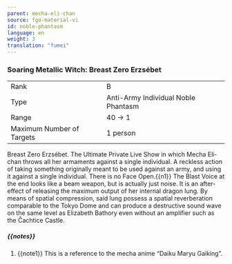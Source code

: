 ```yaml
---
parent: mecha-eli-chan
source: fgo-material-vi
id: noble-phantasm
language: en
weight: 3
translation: "fumei"
---
```


### Soaring Metallic Witch: Breast Zero Erzsébet

<table>
  <tr><td>Rank</td><td>B</td></tr>
  <tr><td>Type</td><td>Anti-Army Individual Noble Phantasm</td></tr>
  <tr><td>Range</td><td>40 → 1</td></tr>
  <tr><td>Maximum Number of Targets</td><td>1 person</td></tr>
</table>

Breast Zero Erzsébet.
The Ultimate Private Live Show in which Mecha Eli-chan throws all her armaments against a single individual.
A reckless action of taking something originally meant to be used against an army, and using it against a single individual. There is no Face Open.{{n1}}
The Blast Voice at the end looks like a beam weapon, but is actually just noise. It is an after-effect of releasing the maximum output of her internal dragon lung.
By means of spatial compression, said lung possess a spatial reverberation comparable to the Tokyo Dome and can produce a destructive sound wave on the same level as Elizabeth Bathory even without an amplifier such as the Čachtice Castle.

##### {{notes}}

1. {{note1}} This is a reference to the mecha anime “Daiku Maryu Gaiking”.

